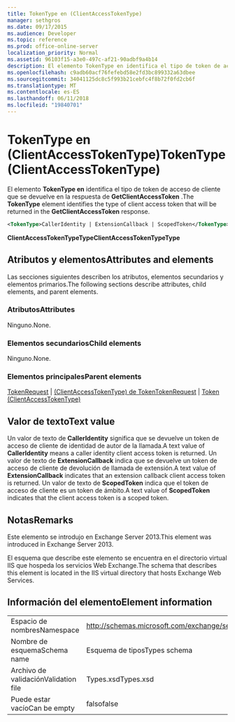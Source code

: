 ```yaml
---
title: TokenType en (ClientAccessTokenType)
manager: sethgros
ms.date: 09/17/2015
ms.audience: Developer
ms.topic: reference
ms.prod: office-online-server
localization_priority: Normal
ms.assetid: 96103f15-a3e0-497c-af21-90adbf9a4b14
description: El elemento TokenType en identifica el tipo de token de acceso de cliente que se devuelve en la respuesta de GetClientAccessToken.
ms.openlocfilehash: c9adb60acf76fefebd58e2fd3bc899332a63dbee
ms.sourcegitcommit: 34041125dc8c5f993b21cebfc4f8b72f0fd2cb6f
ms.translationtype: MT
ms.contentlocale: es-ES
ms.lasthandoff: 06/11/2018
ms.locfileid: "19840701"
---
```

# <a name="tokentype-clientaccesstokentype"></a><span data-ttu-id="a1ccf-103">TokenType en (ClientAccessTokenType)</span><span class="sxs-lookup"><span data-stu-id="a1ccf-103">TokenType (ClientAccessTokenType)</span></span>

<span data-ttu-id="a1ccf-104">El elemento **TokenType en** identifica el tipo de token de acceso de cliente que se devuelve en la respuesta de **GetClientAccessToken** .</span><span class="sxs-lookup"><span data-stu-id="a1ccf-104">The **TokenType** element identifies the type of client access token that will be returned in the **GetClientAccessToken** response.</span></span> 
  
```XML
<TokenType>CallerIdentity | ExtensionCallback | ScopedToken</TokenType>
```

 <span data-ttu-id="a1ccf-105">**ClientAccessTokenTypeType**</span><span class="sxs-lookup"><span data-stu-id="a1ccf-105">**ClientAccessTokenTypeType**</span></span>
## <a name="attributes-and-elements"></a><span data-ttu-id="a1ccf-106">Atributos y elementos</span><span class="sxs-lookup"><span data-stu-id="a1ccf-106">Attributes and elements</span></span>

<span data-ttu-id="a1ccf-107">Las secciones siguientes describen los atributos, elementos secundarios y elementos primarios.</span><span class="sxs-lookup"><span data-stu-id="a1ccf-107">The following sections describe attributes, child elements, and parent elements.</span></span>
  
### <a name="attributes"></a><span data-ttu-id="a1ccf-108">Atributos</span><span class="sxs-lookup"><span data-stu-id="a1ccf-108">Attributes</span></span>

<span data-ttu-id="a1ccf-109">Ninguno.</span><span class="sxs-lookup"><span data-stu-id="a1ccf-109">None.</span></span>
  
### <a name="child-elements"></a><span data-ttu-id="a1ccf-110">Elementos secundarios</span><span class="sxs-lookup"><span data-stu-id="a1ccf-110">Child elements</span></span>

<span data-ttu-id="a1ccf-111">Ninguno.</span><span class="sxs-lookup"><span data-stu-id="a1ccf-111">None.</span></span>
  
### <a name="parent-elements"></a><span data-ttu-id="a1ccf-112">Elementos principales</span><span class="sxs-lookup"><span data-stu-id="a1ccf-112">Parent elements</span></span>

<span data-ttu-id="a1ccf-113">[TokenRequest](tokenrequest.md) | [(ClientAccessTokenType) de Token](token-clientaccesstokentype.md)</span><span class="sxs-lookup"><span data-stu-id="a1ccf-113">[TokenRequest](tokenrequest.md) | [Token (ClientAccessTokenType)](token-clientaccesstokentype.md)</span></span>
  
## <a name="text-value"></a><span data-ttu-id="a1ccf-114">Valor de texto</span><span class="sxs-lookup"><span data-stu-id="a1ccf-114">Text value</span></span>

<span data-ttu-id="a1ccf-115">Un valor de texto de **CallerIdentity** significa que se devuelve un token de acceso de cliente de identidad de autor de la llamada.</span><span class="sxs-lookup"><span data-stu-id="a1ccf-115">A text value of **CallerIdentity** means a caller identity client access token is returned.</span></span> <span data-ttu-id="a1ccf-116">Un valor de texto de **ExtensionCallback** indica que se devuelve un token de acceso de cliente de devolución de llamada de extensión.</span><span class="sxs-lookup"><span data-stu-id="a1ccf-116">A text value of **ExtensionCallback** indicates that an extension callback client access token is returned.</span></span> <span data-ttu-id="a1ccf-117">Un valor de texto de **ScopedToken** indica que el token de acceso de cliente es un token de ámbito.</span><span class="sxs-lookup"><span data-stu-id="a1ccf-117">A text value of **ScopedToken** indicates that the client access token is a scoped token.</span></span> 
  
## <a name="remarks"></a><span data-ttu-id="a1ccf-118">Notas</span><span class="sxs-lookup"><span data-stu-id="a1ccf-118">Remarks</span></span>

<span data-ttu-id="a1ccf-119">Este elemento se introdujo en Exchange Server 2013.</span><span class="sxs-lookup"><span data-stu-id="a1ccf-119">This element was introduced in Exchange Server 2013.</span></span>
  
<span data-ttu-id="a1ccf-120">El esquema que describe este elemento se encuentra en el directorio virtual IIS que hospeda los servicios Web Exchange.</span><span class="sxs-lookup"><span data-stu-id="a1ccf-120">The schema that describes this element is located in the IIS virtual directory that hosts Exchange Web Services.</span></span>
  
## <a name="element-information"></a><span data-ttu-id="a1ccf-121">Información del elemento</span><span class="sxs-lookup"><span data-stu-id="a1ccf-121">Element information</span></span>

|||
|:-----|:-----|
|<span data-ttu-id="a1ccf-122">Espacio de nombres</span><span class="sxs-lookup"><span data-stu-id="a1ccf-122">Namespace</span></span>  <br/> |http://schemas.microsoft.com/exchange/services/2006/types  <br/> |
|<span data-ttu-id="a1ccf-123">Nombre de esquema</span><span class="sxs-lookup"><span data-stu-id="a1ccf-123">Schema name</span></span>  <br/> |<span data-ttu-id="a1ccf-124">Esquema de tipos</span><span class="sxs-lookup"><span data-stu-id="a1ccf-124">Types schema</span></span>  <br/> |
|<span data-ttu-id="a1ccf-125">Archivo de validación</span><span class="sxs-lookup"><span data-stu-id="a1ccf-125">Validation file</span></span>  <br/> |<span data-ttu-id="a1ccf-126">Types.xsd</span><span class="sxs-lookup"><span data-stu-id="a1ccf-126">Types.xsd</span></span>  <br/> |
|<span data-ttu-id="a1ccf-127">Puede estar vacío</span><span class="sxs-lookup"><span data-stu-id="a1ccf-127">Can be empty</span></span>  <br/> |<span data-ttu-id="a1ccf-128">falso</span><span class="sxs-lookup"><span data-stu-id="a1ccf-128">false</span></span>  <br/> |
   

